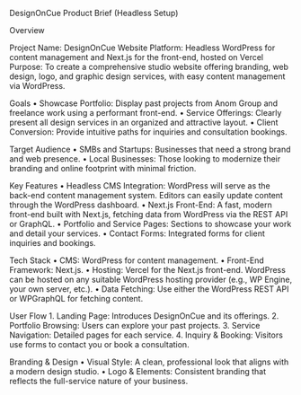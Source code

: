 DesignOnCue Product Brief (Headless Setup)

Overview

Project Name: DesignOnCue Website
Platform: Headless WordPress for content management and Next.js for the front-end, hosted on Vercel
Purpose: To create a comprehensive studio website offering branding, web design, logo, and graphic design services, with easy content management via WordPress.

Goals
	•	Showcase Portfolio: Display past projects from Anom Group and freelance work using a performant front-end.
	•	Service Offerings: Clearly present all design services in an organized and attractive layout.
	•	Client Conversion: Provide intuitive paths for inquiries and consultation bookings.

Target Audience
	•	SMBs and Startups: Businesses that need a strong brand and web presence.
	•	Local Businesses: Those looking to modernize their branding and online footprint with minimal friction.

Key Features
	•	Headless CMS Integration: WordPress will serve as the back-end content management system. Editors can easily update content through the WordPress dashboard.
	•	Next.js Front-End: A fast, modern front-end built with Next.js, fetching data from WordPress via the REST API or GraphQL.
	•	Portfolio and Service Pages: Sections to showcase your work and detail your services.
	•	Contact Forms: Integrated forms for client inquiries and bookings.

Tech Stack
	•	CMS: WordPress for content management.
	•	Front-End Framework: Next.js.
	•	Hosting: Vercel for the Next.js front-end. WordPress can be hosted on any suitable WordPress hosting provider (e.g., WP Engine, your own server, etc.).
	•	Data Fetching: Use either the WordPress REST API or WPGraphQL for fetching content.

User Flow
	1.	Landing Page: Introduces DesignOnCue and its offerings.
	2.	Portfolio Browsing: Users can explore your past projects.
	3.	Service Navigation: Detailed pages for each service.
	4.	Inquiry & Booking: Visitors use forms to contact you or book a consultation.

Branding & Design
	•	Visual Style: A clean, professional look that aligns with a modern design studio.
	•	Logo & Elements: Consistent branding that reflects the full-service nature of your business.